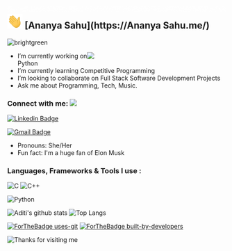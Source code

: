 ## ![Hello](Hello.gif) <img src="https://github.com/ABSphreak/ABSphreak/blob/master/gifs/Hi.gif" width="35px"> [Ananya Sahu](https://Ananya Sahu.me/)
![brightgreen](https://komarev.com/ghpvc/?username=gagan-git-sardar)

<img src="https://github.com/annannya/annannyar/blob/main/WhatsApp%20Video%202021-05-01%20at%2012.37.12%20PM.gif" width="320" align='right'>



- I’m currently working on Python
- I’m currently learning Competitive Programming
- I’m looking to collaborate on Full Stack Software Development Projects
- Ask me about Programming, Tech, Music.
### Connect with me: <img src="https://github.com/rajput2107/rajput2107/blob/master/Assets/Handshake.gif" height="33px" />
[![Linkedin Badge](https://img.shields.io/badge/-gagandeep-singh-pahuja-3210ba158-blue?style=flat-square&logo=Linkedin&logoColor=white&link=https://www.linkedin.com/in/gagandeep-singh-pahuja-3210ba158/)](https://www.linkedin.com/in/sahuananya/)

[![Gmail Badge](https://img.shields.io/badge/-ananya.28sahu01@gmail.com-db4437?style=flat-square&logo=Gmail&logoColor=white&link=mailto:ananya.28sahu01@gmail.com)](mailto:ananya.28sahu01@gmail.com)  

- Pronouns: She/Her
- Fun fact: I'm a huge fan of Elon Musk

### Languages, Frameworks & Tools I use :

![C](https://img.shields.io/badge/-C-000000?style=flat&logo=c)
![C++](https://img.shields.io/badge/-C++-000000?style=flat&logo=c%2B%2B)

![Python](https://img.shields.io/badge/-Python-000000?style=flat&logo=python)

 


![Aditi's github stats](https://github-readme-stats.vercel.app/api?username=annannya&theme=tokyonight&show_icons=true&hide_border=true&count_private=true)
![Top Langs](https://github-readme-stats.vercel.app/api/top-langs/?username=annannya&hide=scss&layout=compact&theme=tokyonight)



[![ForTheBadge uses-git](http://ForTheBadge.com/images/badges/uses-git.svg)](https://GitHub.com/)
[![ForTheBadge built-by-developers](http://ForTheBadge.com/images/badges/built-by-developers.svg)](https://GitHub.com/annannya/)



<img height="120" alt="Thanks for visiting me" width="100%" src="https://raw.githubusercontent.com/BrunnerLivio/brunnerlivio/master/images/marquee.svg" />









